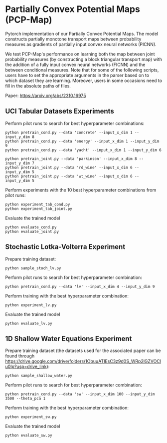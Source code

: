 # Partially Convex Potential Maps (PCP-Map)
Pytorch implementation of our Partially Convex Potential Maps. The model constructs partially 
monotone transport maps between probability measures as gradients of partially input convex 
neural networks (PICNN).

We test PCP-Map's performance on learning both the map between joint probability measures
(by constructing a block triangular transport map) with the addition of a fully input convex 
neural networks (FICNN) and the between conditional measures. Note that for some of the following 
scripts, users have to set the appropriate arguments in the parser based on to which dataset 
they are learning. Moreover, users in some occasions need to fill in the absolute paths of files.

Paper:
https://arxiv.org/abs/2310.16975

## UCI Tabular Datasets Experiments
Perform pilot runs to search for best hyperparameter combinations:

```
python pretrain_cond.py --data 'concrete' --input_x_dim 1 --input_y_dim 8
python pretrain_cond.py --data 'energy' --input_x_dim 1 --input_y_dim 9
python pretrain_cond.py --data 'yacht' --input_x_dim 1 --input_y_dim 6

python pretrain_joint.py --data 'parkinson' --input_x_dim 8 --input_y_dim 7
python pretrain_joint.py --data 'rd_wine' --input_x_dim 6 --input_y_dim 5
python pretrain_joint.py --data 'wt_wine' --input_x_dim 6 --input_y_dim 5
```

Perform experiments with the 10 best hyperparameter combinations from pilot runs:
```
python experiment_tab_cond.py
python experiment_tab_joint.py
```


Evaluate the trained model
```
python evaluate_cond.py
python evaluate_joint.py
```

## Stochastic Lotka-Volterra Experiment

Prepare training dataset:

```
python sample_stoch_lv.py
```

Perform pilot runs to search for best hyperparameter combination:
```
python pretrain_cond.py --data 'lv' --input_x_dim 4 --input_y_dim 9
```

Perform training with the best hyperparameter combination:
```
python experiment_lv.py
```

Evaluate the trained model
```
python evaluate_lv.py
```

## 1D Shallow Water Equations Experiment

Prepare training dataset (the datasets used for the associated paper can be found through https://drive.google.com/drive/folders/1ObuuATIEsC3z9d0S_WRp2lGZVOClu0Ip?usp=drive_link):

```
python sample_shallow_water.py
```

Perform pilot runs to search for best hyperparameter combination:
```
python pretrain_cond.py --data 'sw' --input_x_dim 100 --input_y_dim 3500 --theta_pca 1
```

Perform training with the best hyperparameter combination:
```
python experiment_sw.py
```

Evaluate the trained model
```
python evaluate_sw.py
```
